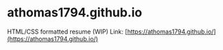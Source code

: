 # athomas1794.github.io

HTML/CSS formatted resume (WIP)
Link: [https://athomas1794.github.io/](https://athomas1794.github.io/)
